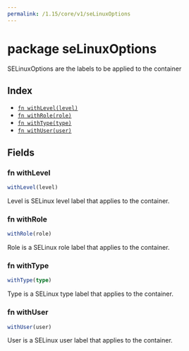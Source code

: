 ```yaml
---
permalink: /1.15/core/v1/seLinuxOptions
---
```


# package seLinuxOptions

SELinuxOptions are the labels to be applied to the container

## Index

* [`fn withLevel(level)`](#fn-withlevel)
* [`fn withRole(role)`](#fn-withrole)
* [`fn withType(type)`](#fn-withtype)
* [`fn withUser(user)`](#fn-withuser)

## Fields

### fn withLevel

```ts
withLevel(level)
```

Level is SELinux level label that applies to the container.

### fn withRole

```ts
withRole(role)
```

Role is a SELinux role label that applies to the container.

### fn withType

```ts
withType(type)
```

Type is a SELinux type label that applies to the container.

### fn withUser

```ts
withUser(user)
```

User is a SELinux user label that applies to the container.